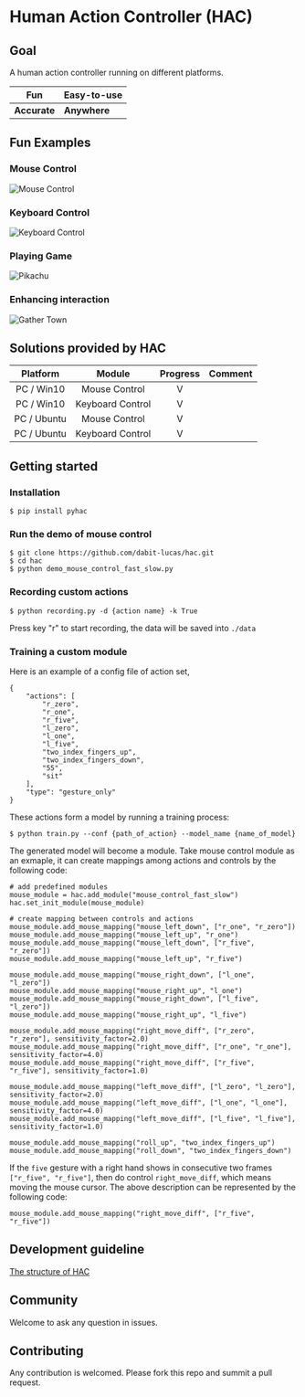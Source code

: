 # Human Action Controller (HAC)

## Goal
A human action controller running on different platforms.

| Fun      | Easy-to-use |
| -------- | --------    |
| **Accurate** | **Anywhere** |

## Fun Examples

### Mouse Control
![Mouse Control](https://raw.githubusercontent.com/dabit-lucas/hac/main/images/mouse_control.gif)

### Keyboard Control
![Keyboard Control](https://raw.githubusercontent.com/dabit-lucas/hac/main/images/down.gif)

### Playing Game
![Pikachu](https://raw.githubusercontent.com/dabit-lucas/hac/main/images/pikachu.gif)

### Enhancing interaction
![Gather Town](https://raw.githubusercontent.com/dabit-lucas/hac/main/images/gather_town.gif)

## Solutions provided by HAC
|      Platform      |      Module      | Progress | Comment |
|:------------------:|:----------------:|:--------:|:-------:|
| PC / Win10 |  Mouse Control   |    V     |         |
| PC / Win10 | Keyboard Control |    V     |         |
| PC / Ubuntu | Mouse Control |    V     |         |
| PC / Ubuntu | Keyboard Control |     V    |         |

## Getting started

### Installation
```
$ pip install pyhac
```
### Run the demo of mouse control
```
$ git clone https://github.com/dabit-lucas/hac.git
$ cd hac
$ python demo_mouse_control_fast_slow.py
```

### Recording custom actions
```
$ python recording.py -d {action name} -k True
```
Press key "r" to start recording, the data will be saved into `./data`

### Training a custom module
Here is an example of a config file of action set, 
```
{
    "actions": [
        "r_zero",
        "r_one",
        "r_five",
        "l_zero",
        "l_one",
        "l_five",
        "two_index_fingers_up",
        "two_index_fingers_down",
        "55",
        "sit"
    ],
    "type": "gesture_only"
}
```
These actions form a model by running a training process:
```
$ python train.py --conf {path_of_action} --model_name {name_of_model}
```
The generated model will become a module. Take mouse control module as an exmaple, it can create mappings among actions and controls by the following code:
```
# add predefined modules
mouse_module = hac.add_module("mouse_control_fast_slow")
hac.set_init_module(mouse_module)

# create mapping between controls and actions
mouse_module.add_mouse_mapping("mouse_left_down", ["r_one", "r_zero"])
mouse_module.add_mouse_mapping("mouse_left_up", "r_one")
mouse_module.add_mouse_mapping("mouse_left_down", ["r_five", "r_zero"])
mouse_module.add_mouse_mapping("mouse_left_up", "r_five")

mouse_module.add_mouse_mapping("mouse_right_down", ["l_one", "l_zero"])
mouse_module.add_mouse_mapping("mouse_right_up", "l_one")
mouse_module.add_mouse_mapping("mouse_right_down", ["l_five", "l_zero"])
mouse_module.add_mouse_mapping("mouse_right_up", "l_five")

mouse_module.add_mouse_mapping("right_move_diff", ["r_zero", "r_zero"], sensitivity_factor=2.0)
mouse_module.add_mouse_mapping("right_move_diff", ["r_one", "r_one"], sensitivity_factor=4.0)
mouse_module.add_mouse_mapping("right_move_diff", ["r_five", "r_five"], sensitivity_factor=1.0)

mouse_module.add_mouse_mapping("left_move_diff", ["l_zero", "l_zero"], sensitivity_factor=2.0)
mouse_module.add_mouse_mapping("left_move_diff", ["l_one", "l_one"], sensitivity_factor=4.0)
mouse_module.add_mouse_mapping("left_move_diff", ["l_five", "l_five"], sensitivity_factor=1.0)

mouse_module.add_mouse_mapping("roll_up", "two_index_fingers_up")
mouse_module.add_mouse_mapping("roll_down", "two_index_fingers_down")
```
If the `five` gesture with a right hand shows in consecutive two frames `["r_five", "r_five"]`, then do control `right_move_diff`, which means moving the mouse cursor. The above description can be represented by the following code:
```
mouse_module.add_mouse_mapping("right_move_diff", ["r_five", "r_five"])
```

## Development guideline
[The structure of HAC](https://github.com/dabit-lucas/hac/tree/main/pyhac/README.md)

## Community
Welcome to ask any question in issues.

## Contributing
Any contribution is welcomed. Please fork this repo and summit a pull request.